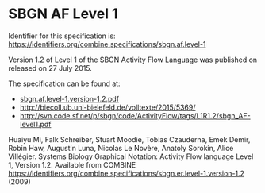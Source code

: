 # SBGN AF Level 1
Identifier for this specification is: https://identifiers.org/combine.specifications/sbgn.af.level-1

Version 1.2 of Level 1 of the SBGN Activity Flow Language was published on released on 27 July 2015.

The specification can be found at:

* [sbgn.af.level-1.version-1.2.pdf](./files/sbgn.af.level-1.version-1.2.pdf)
* http://biecoll.ub.uni-bielefeld.de/volltexte/2015/5369/
* http://svn.code.sf.net/p/sbgn/code/ActivityFlow/tags/L1R1.2/sbgn_AF-level1.pdf

Huaiyu Mi, Falk Schreiber, Stuart Moodie, Tobias Czauderna, Emek Demir, Robin Haw, Augustin Luna, Nicolas Le Novère, Anatoly Sorokin, Alice Villégier. Systems Biology Graphical Notation: Activity Flow language Level 1, Version 1.2. Available from COMBINE <https://identifiers.org/combine.specifications/sbgn.er.level-1.version-1.2> (2009)